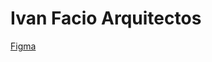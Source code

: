 # Ivan Facio Arquitectos

[Figma](https://www.figma.com/file/4BYF0IwckEbzl9XUTeVQzU/Iv%C3%A1n-Facio-%7C-Arquitecto-y-Asociados-(Copy)?node-id=0%3A1&t=9DDJBThZEjtlkXbd-0)

